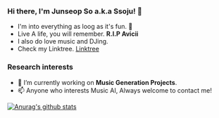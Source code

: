 ### Hi there, I'm Junseop So a.k.a Ssoju! 👋

* I'm into everything as loog as it's fun. 🤔
* Live A life, you will remember. **R.I.P Avicii**
* I also do love music and DJing.
* Check my Linktree. [Linktree](https://linktr.ee/SsojuBro)


### Research interests
* 🔭 I’m currently working on **Music Generation Projects**.
* 📫 Anyone who interests Music AI, Always welcome to contact me!

  
[![Anurag's github stats](https://github-readme-stats.vercel.app/api?username=Ssojux2&theme=react)](https://github.com/anuraghazra/github-readme-stats)


<!--
**Ssojux2/Ssojux2** is a ✨ _special_ ✨ repository because its `README.md` (this file) appears on your GitHub profile.

Here are some ideas to get you started:

- 🔭 I’m currently working on ...
- 🌱 I’m currently learning ...
- 👯 I’m looking to collaborate on ...
- 🤔 I’m looking for help with ...
- 💬 Ask me about ...
- 📫 How to reach me: ...
- 😄 Pronouns: ...
- ⚡ Fun fact: ...
-->
